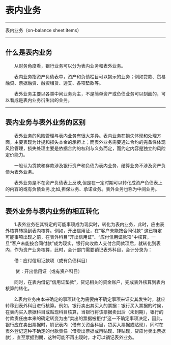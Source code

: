 # 表内业务
------
表内业务（on-balance sheet items）

------

## 什么是表内业务

　　从财务角度看，银行业务可以分为表内业务和表外业务。

　　表内业务指资产负债表中，资产和负债栏目可以揭示的业务；例如贷款、贸易融资、票据融资、融资租赁、透支、各项垫款等。

　　表外业务主要以各类中间业务为主，不是简单资产或负债业务可以刻画的，可以看成是表内业务衍生出的业务。

------

## 表内业务与表外业务的区别

　　表外业务的风险管理与表内业务有很大差异。表内业务在损失体现和处理方面，主要表现为计提和损失本金的承担上；而表外业务需要通过合约的完备性体现风险管理，损失处理主要是依据合约的权利与义务而定，而约定内容是独立的风险定价能力。

　　一般认为贷款和存款涉及银行资产和负债为表内业务，结算业务不涉及资产负债为表外业务。

　　表外业务是不在资产负债表上反映,但是在一定时期可以转化成资产负债表上的内容的或有负债业务.比如,担保业务、承诺业务。表外业务也称为中间业务。

------

## 表外业务与表内业务的相互转化

　　1.表外业务在其特定的可能事项成为现实时，转化为表内业务，此时，应由表外核算转换到表内核算。例如，开出信用证，在“客户未能按合同付款” 这已特定可能事项出现之前，在表外科目“开出信用证”、“应付信用证款项”中核算，一旦“客户未能按合同付款”成为现实，银行向收款人支付合同款项后，就转化到表内，作为资产业务核算，此时，会计部门需要销记表外科目，会计分录为：

　　借：应付信用证款项（或有负债科目）

　　 贷：开出信用证（或有资产科目）

　　同时，在表内借记“信用证垫款”，贷记相关的资金账户，完成表外核算到表内核算的转化。

　　2.表内业务由本来确定的事项转化为需要由不确定事项来证实其发生时，就应转移到表外科目进行核算。例如，银行卖出其买入的票据：银行买入票据的时候，在表内买入票据科目或贴现科目核算，当银行将该票据卖出后（未到期），银行的付款责任由本来的确定转变为由“卖出的票据被拒付”这一不确定事项决定，因此，银行应在卖出票据时，销记表内（借有关资金科目，贷买入票据或贴现），同时在表外登记这种不确定的付款责任（借卖出票据或再贴现、转贴现，贷应付卖出票据款），直至票据到期，这种可能不再出现时，才可以销记表外业务。

